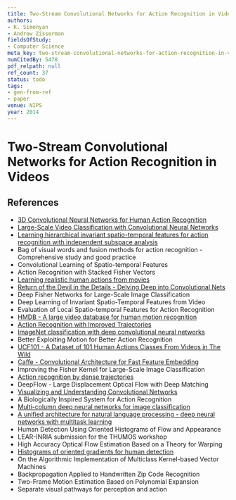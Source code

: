 ```yaml
---
title: Two-Stream Convolutional Networks for Action Recognition in Videos
authors:
- K. Simonyan
- Andrew Zisserman
fieldsOfStudy:
- Computer Science
meta_key: two-stream-convolutional-networks-for-action-recognition-in-videos
numCitedBy: 5478
pdf_relpath: null
ref_count: 37
status: todo
tags:
- gen-from-ref
- paper
venue: NIPS
year: 2014
---
```


# Two-Stream Convolutional Networks for Action Recognition in Videos

## References

- [3D Convolutional Neural Networks for Human Action Recognition](./3d-convolutional-neural-networks-for-human-action-recognition.md)
- [Large-Scale Video Classification with Convolutional Neural Networks](./large-scale-video-classification-with-convolutional-neural-networks.md)
- [Learning hierarchical invariant spatio-temporal features for action recognition with independent subspace analysis](./learning-hierarchical-invariant-spatio-temporal-features-for-action-recognition-with-independent-subspace-analysis.md)
- Bag of visual words and fusion methods for action recognition - Comprehensive study and good practice
- Convolutional Learning of Spatio-temporal Features
- Action Recognition with Stacked Fisher Vectors
- [Learning realistic human actions from movies](./learning-realistic-human-actions-from-movies.md)
- [Return of the Devil in the Details - Delving Deep into Convolutional Nets](./return-of-the-devil-in-the-details-delving-deep-into-convolutional-nets.md)
- Deep Fisher Networks for Large-Scale Image Classification
- Deep Learning of Invariant Spatio-Temporal Features from Video
- Evaluation of Local Spatio-temporal Features for Action Recognition
- [HMDB - A large video database for human motion recognition](./hmdb-a-large-video-database-for-human-motion-recognition.md)
- [Action Recognition with Improved Trajectories](./action-recognition-with-improved-trajectories.md)
- [ImageNet classification with deep convolutional neural networks](./imagenet-classification-with-deep-convolutional-neural-networks.md)
- Better Exploiting Motion for Better Action Recognition
- [UCF101 - A Dataset of 101 Human Actions Classes From Videos in The Wild](./ucf101-a-dataset-of-101-human-actions-classes-from-videos-in-the-wild.md)
- [Caffe - Convolutional Architecture for Fast Feature Embedding](./caffe-convolutional-architecture-for-fast-feature-embedding.md)
- Improving the Fisher Kernel for Large-Scale Image Classification
- [Action recognition by dense trajectories](./action-recognition-by-dense-trajectories.md)
- DeepFlow - Large Displacement Optical Flow with Deep Matching
- [Visualizing and Understanding Convolutional Networks](./visualizing-and-understanding-convolutional-networks.md)
- A Biologically Inspired System for Action Recognition
- [Multi-column deep neural networks for image classification](./multi-column-deep-neural-networks-for-image-classification.md)
- [A unified architecture for natural language processing - deep neural networks with multitask learning](./a-unified-architecture-for-natural-language-processing-deep-neural-networks-with-multitask-learning.md)
- Human Detection Using Oriented Histograms of Flow and Appearance
- LEAR-INRIA submission for the THUMOS workshop
- High Accuracy Optical Flow Estimation Based on a Theory for Warping
- [Histograms of oriented gradients for human detection](./histograms-of-oriented-gradients-for-human-detection.md)
- On the Algorithmic Implementation of Multiclass Kernel-based Vector Machines
- Backpropagation Applied to Handwritten Zip Code Recognition
- Two-Frame Motion Estimation Based on Polynomial Expansion
- Separate visual pathways for perception and action
